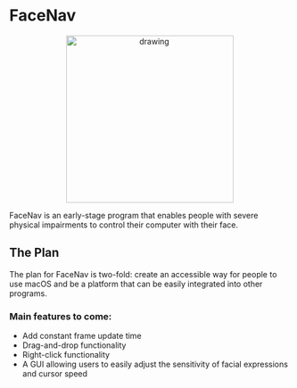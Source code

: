 # FaceNav
<p align="center">
  <img src="Resources/demo_image.png" alt="drawing" width="300"/>
</p>
FaceNav is an early-stage program that enables people with severe physical impairments to control their computer with their face.

## The Plan
The plan for FaceNav is two-fold: create an accessible way for people to use macOS and be a platform that can be easily integrated into other programs. 

### Main features to come:

- Add constant frame update time
- Drag-and-drop functionality
- Right-click functionality
- A GUI allowing users to easily adjust the sensitivity of facial expressions and cursor speed
